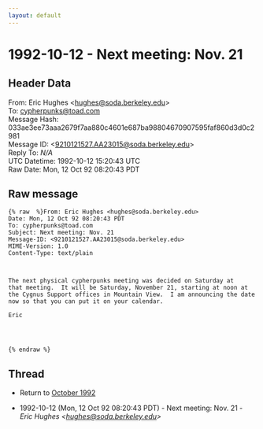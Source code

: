 ```yaml
---
layout: default
---
```


# 1992-10-12 - Next meeting: Nov. 21

## Header Data

From: Eric Hughes \<hughes@soda.berkeley.edu\><br>
To: cypherpunks@toad.com<br>
Message Hash: 033ae3ee73aaa2679f7aa880c4601e687ba98804670907595faf860d3d0c2981<br>
Message ID: \<9210121527.AA23015@soda.berkeley.edu\><br>
Reply To: _N/A_<br>
UTC Datetime: 1992-10-12 15:20:43 UTC<br>
Raw Date: Mon, 12 Oct 92 08:20:43 PDT<br>

## Raw message

```
{% raw  %}From: Eric Hughes <hughes@soda.berkeley.edu>
Date: Mon, 12 Oct 92 08:20:43 PDT
To: cypherpunks@toad.com
Subject: Next meeting: Nov. 21
Message-ID: <9210121527.AA23015@soda.berkeley.edu>
MIME-Version: 1.0
Content-Type: text/plain



The next physical cypherpunks meeting was decided on Saturday at
that meeting.  It will be Saturday, November 21, starting at noon at
the Cygnus Support offices in Mountain View.  I am announcing the date
now so that you can put it on your calendar.

Eric




{% endraw %}
```

## Thread

+ Return to [October 1992](/archive/1992/10)

+ 1992-10-12 (Mon, 12 Oct 92 08:20:43 PDT) - Next meeting: Nov. 21 - _Eric Hughes \<hughes@soda.berkeley.edu\>_

